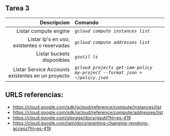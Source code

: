 ## Tarea 3
Descripcion | Comando
|---:|:---|
Listar compute engine | _```gcloud compute instances list```_
Listar Ip's en uso, existentes o reservadas | _```gcloud compute addresses list```_
Listar buckets disponibles | _```gsutil ls```_
Listar Service Accounts existentes en un proyecto | _```gcloud projects get-iam-policy my-project --format json > ~/policy.json```_

## URLS referencias:

* https://cloud.google.com/sdk/gcloud/reference/compute/instances/list
* https://cloud.google.com/sdk/gcloud/reference/compute/addresses/list
* https://cloud.google.com/storage/docs/gsutil?hl=es-419
* https://cloud.google.com/iam/docs/granting-changing-revoking-access?hl=es-419